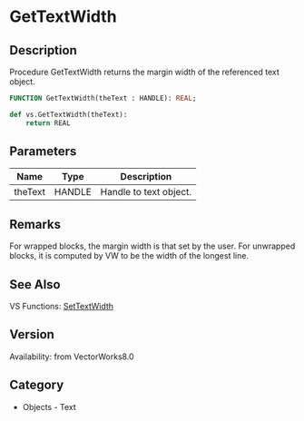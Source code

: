 # GetTextWidth

## Description
Procedure GetTextWidth returns the margin width of the referenced text object.

```pascal
FUNCTION GetTextWidth(theText : HANDLE): REAL;
```

```python
def vs.GetTextWidth(theText):
    return REAL
```

## Parameters
|Name|Type|Description|
|---|---|---|
|theText|HANDLE|Handle to text object.|

## Remarks
For wrapped blocks, the margin width is that set by the user. For unwrapped blocks, it is computed by VW to be the width of the longest line.

## See Also
VS Functions:
[SetTextWidth](SetTextWidth.md)

## Version
Availability: from VectorWorks8.0

## Category
* Objects - Text


